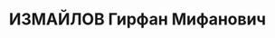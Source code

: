 ---
title: ИЗМАЙЛОВ Гирфан Мифанович
description: 'Род. в 1900, Татарстан, татарин. Проживал: гор. Балхаш. Нач. отд. техн.
  снабж. Прибалхашстроя

  Приговор: ВК ВС СССР, 25.02.1938.

  Реабилитирован ВК ВС СССР апрель 1957'
---